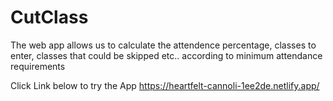 # CutClass
The web app allows us to calculate the attendence percentage,
classes to enter,
classes that could be skipped 
etc..
according to minimum attendance requirements

Click Link below to try the App
https://heartfelt-cannoli-1ee2de.netlify.app/
